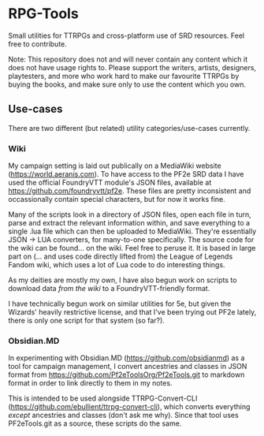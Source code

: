 # RPG-Tools
Small utilities for TTRPGs and cross-platform use of SRD resources. Feel free to contribute.

Note: This repository does not and will never contain any content which it does not have usage rights to. Please support the writers, artists, designers, playtesters, and more who work hard to make our favourite TTRPGs by buying the books, and make sure only to use the content which you own.

## Use-cases
There are two different (but related) utility categories/use-cases currently.

### Wiki
My campaign setting is laid out publically on a MediaWiki website (https://world.aeranis.com).
To have access to the PF2e SRD data I have used the official FoundryVTT module's
JSON files, available at https://github.com/foundryvtt/pf2e. These files are pretty inconsistent and occassionally contain special characters, but for now it works fine.

Many of the scripts look in a directory of JSON files, open each file in turn, parse
and extract the relevant information within, and save everything to a single
.lua file which can then be uploaded to MediaWiki. They're essentially JSON -> LUA converters, for many-to-one specifically.
The source code for the wiki can be found... on the wiki. Feel free to peruse it. It is based in large part on (... and uses code directly lifted from) the League of Legends Fandom wiki, which uses a lot of Lua code to do interesting things.

As my deities are mostly my own, I have also begun work on scripts to download data *from the wiki* to a FoundryVTT-friendly format.

I have technically begun work on similar utilities for 5e, but given the Wizards' heavily restrictive license, and that I've been trying out PF2e lately, there is only one script for that system (so far?).

### Obsidian.MD
In experimenting with Obsidian.MD (https://github.com/obsidianmd) as a tool for campaign management,
I convert ancestries and classes in JSON format from https://github.com/Pf2eToolsOrg/Pf2eTools.git to markdown format in order to link directly to them in my notes.

This is intended to be used alongside TTRPG-Convert-CLI (https://github.com/ebullient/ttrpg-convert-cli), which converts everything *except* ancestries and classes (don't ask me why). Since that tool uses PF2eTools.git as a source, these scripts do the same.